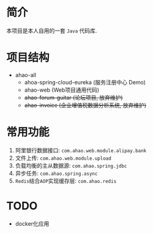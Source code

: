 # 简介
本项目是本人自用的一套 `Java` 代码库.

# 项目结构
- ahao-all
  - ahoa-spring-cloud-eureka (服务注册中心 Demo)
  - ahao-web (Web项目通用代码)
  - ~~ahao-forum-guitar (论坛项目, 放弃维护)~~
  - ~~ahao-invoice (企业增值税数据分析系统, 放弃维护)~~
  
# 常用功能
1. 阿里银行数据接口: `com.ahao.web.module.alipay.bank`
1. 文件上传: `com.ahao.web.module.upload`
1. 负载均衡的主从数据源: `com.ahao.spring.jdbc`
1. 异步任务: `com.ahao.spring.async`
1. `Redis`结合`AOP`实现缓存层: `com.ahao.redis`
  
# TODO
- docker化应用